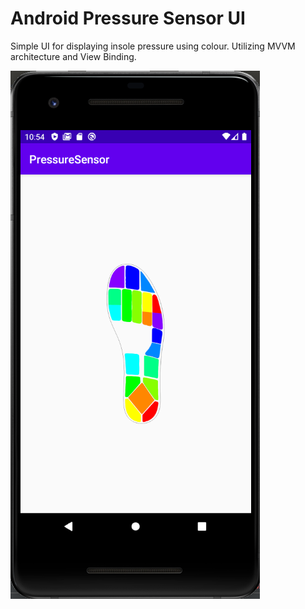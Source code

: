 # Android Pressure Sensor UI

Simple UI for displaying insole pressure using colour. Utilizing MVVM architecture and View Binding.

![UI](https://raw.githubusercontent.com/tmastrom/AndroidPressureMap/master/pressureui.png)
